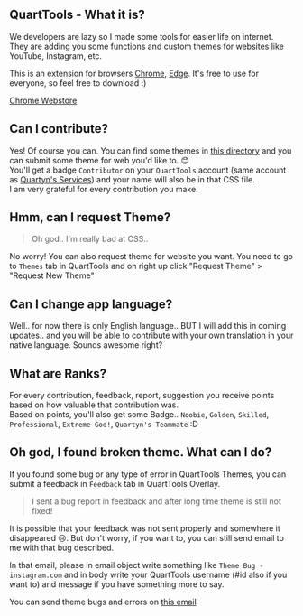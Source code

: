 ## QuartTools - What it is?
We developers are lazy so I made some tools for easier life on internet. They are adding you some functions and custom themes for websites like YouTube, Instagram, etc.

This is an extension for browsers [Chrome](https://www.google.com/chrome/), [Edge](https://www.microsoft.com/en-us/edge/download?form=MA13FJ). It's free to use for everyone, so feel free to download :)  

[Chrome Webstore](https://quartyn.com/tools?utm_source=github&qua_source=readme)

## Can I contribute?
Yes! Of course you can. You can find some themes in [this directory](/design/themes/) and you can submit some theme for web you'd like to. 😊  
You'll get a badge `Contributor` on your `QuartTools` account (same account as [Quartyn's Services](https://quartyn.com/account/)) and your name will also be in that CSS file.  
I am very grateful for every contribution you make.

## Hmm, can I request Theme?
> Oh god.. I'm really bad at CSS..   

No worry! You can also request theme for website you want. You need to go to `Themes` tab in QuartTools and on right up click "Request Theme" > "Request New Theme"

## Can I change app language?
Well.. for now there is only English language.. BUT I will add this in coming updates.. and you will be able to contribute with your own translation in your native language. Sounds awesome right?

## What are Ranks?
For every contribution, feedback, report, suggestion you receive points based on how valuable that contribution was.   
Based on points, you'll also get some Badge.. `Noobie`, `Golden`, `Skilled`, `Professional`, `Extreme God!`, `Quartyn's Teammate` :D

## Oh god, I found broken theme. What can I do?
If you found some bug or any type of error in QuartTools Themes, you can submit a feedback in `Feedback` tab in QuartTools Overlay.   

> I sent a bug report in feedback and after long time theme is still not fixed!    

It is possible that your feedback was not sent properly and somewhere it disappeared 😢. But don't worry, if you want to, you can still send email to me with that bug described. 

In that email, please in email object write something like `Theme Bug - instagram.com` and in body write your QuartTools username (#id also if you want to) and message if you have something more to say.   

You can send theme bugs and errors on <a href="mailto:themes@quartyn.com?subject=Theme%20Bug%20-%20example.com&body=I found bug in this theme. %0D%0A%0D%0AMy Username is: %0D%0AMy ID is:">this email</a>
